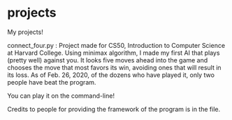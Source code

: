 # projects
My projects!

connect_four.py : Project made for CS50, Introduction to Computer Science at Harvard College. Using minimax algorithm, I made my first AI that plays (pretty well) against you. It looks five moves ahead into the game and chooses the move that most favors its win, avoiding ones that will result in its loss. As of Feb. 26, 2020, of the dozens who have played it, only two people have beat the program. 

You can play it on the command-line!

Credits to people for providing the framework of the program is in the file.
